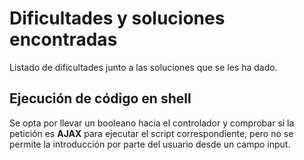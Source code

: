 # Dificultades y soluciones encontradas

Listado de dificultades junto a las soluciones que se les ha dado.

## Ejecución de código en shell

Se opta por llevar un booleano hacia el controlador y comprobar si la petición
es **AJAX** para ejecutar el script correspondiente, pero no se permite la 
introducción por parte del usuario desde un campo input.
